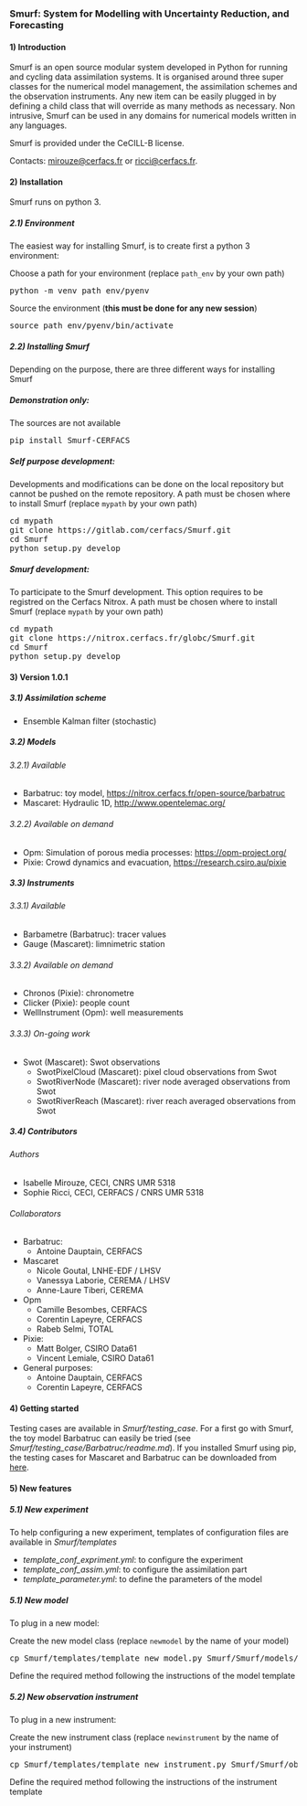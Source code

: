 ### Smurf: System for Modelling with Uncertainty Reduction, and Forecasting

#### 1) Introduction
Smurf is an open source modular system developed in Python for running and 
cycling data assimilation systems. It is organised around three super classes
for the numerical model management, the assimilation schemes and the observation
instruments. Any new item can be easily plugged in by defining a child class
that will override as many methods as necessary. Non intrusive, Smurf can be
used in any domains for numerical models written in any languages.

Smurf is provided under the CeCILL-B license. 

Contacts: mirouze@cerfacs.fr or ricci@cerfacs.fr.

#### 2) Installation
Smurf runs on python 3. 

##### 2.1) Environment
The easiest way for installing Smurf, is to create first a python 3 environment:

Choose a path for your environment (replace `path_env` by your own path)

<pre>
python -m venv path_env/pyenv
</pre>

Source the environment (**this must be done for any new session**)

<pre>
source path_env/pyenv/bin/activate
</pre>  

##### 2.2) Installing Smurf

Depending on the purpose, there are three different ways for installing Smurf

##### Demonstration only:
The sources are not available

<pre>
pip install Smurf-CERFACS
</pre>

##### Self purpose development:
Developments and modifications can be done on the
local repository but cannot be pushed on the remote repository. A path must be
chosen where to install Smurf (replace `mypath` by your own path)

<pre>
cd mypath
git clone https://gitlab.com/cerfacs/Smurf.git
cd Smurf
python setup.py develop
</pre>

##### Smurf development:
To participate to the Smurf development. This option 
requires to be registred on the Cerfacs Nitrox. A path must be
chosen where to install Smurf (replace `mypath` by your own path)

<pre>
cd mypath
git clone https://nitrox.cerfacs.fr/globc/Smurf.git
cd Smurf
python setup.py develop
</pre>

#### 3) Version 1.0.1
##### 3.1) Assimilation scheme

* Ensemble Kalman filter (stochastic)

##### 3.2) Models
###### 3.2.1) Available 

* Barbatruc: toy model, https://nitrox.cerfacs.fr/open-source/barbatruc
* Mascaret: Hydraulic 1D, http://www.opentelemac.org/

###### 3.2.2) Available on demand

* Opm: Simulation of porous media processes: https://opm-project.org/
* Pixie: Crowd dynamics and evacuation, https://research.csiro.au/pixie

##### 3.3) Instruments
###### 3.3.1) Available

* Barbametre (Barbatruc): tracer values
* Gauge (Mascaret): limnimetric station

###### 3.3.2) Available on demand

* Chronos (Pixie): chronometre
* Clicker (Pixie): people count
* WellInstrument (Opm): well measurements

###### 3.3.3) On-going work

* Swot (Mascaret): Swot observations 
  * SwotPixelCloud (Mascaret): pixel cloud observations from Swot
  * SwotRiverNode (Mascaret): river node averaged observations from Swot
  * SwotRiverReach (Mascaret): river reach averaged observations from Swot

##### 3.4) Contributors
###### Authors

  * Isabelle Mirouze, CECI, CNRS UMR 5318
  * Sophie Ricci, CECI, CERFACS / CNRS UMR 5318

###### Collaborators

* Barbatruc:
  * Antoine Dauptain, CERFACS
* Mascaret
  * Nicole Goutal, LNHE-EDF / LHSV
  * Vanessya Laborie, CEREMA / LHSV
  * Anne-Laure Tiberi, CEREMA
* Opm
  * Camille Besombes, CERFACS
  * Corentin Lapeyre, CERFACS
  * Rabeb Selmi, TOTAL
* Pixie:
  * Matt Bolger, CSIRO Data61
  * Vincent Lemiale, CSIRO Data61
* General purposes:
  * Antoine Dauptain, CERFACS
  * Corentin Lapeyre, CERFACS

#### 4) Getting started
Testing cases are available in *Smurf/testing_case*. For a first go with Smurf,
the toy model Barbatruc can easily be tried 
(see *Smurf/testing_case/Barbatruc/readme.md*). 
If you installed Smurf using pip, the testing cases for Mascaret and Barbatruc 
can be downloaded from 
[here](https://gitlab.com/cerfacs/Smurf/tree/master/testing_case).

#### 5) New features
##### 5.1) New experiment
To help configuring a new experiment, templates of configuration files are available
in *Smurf/templates*

* *template_conf_expriment.yml*: to configure the experiment
* *template_conf_assim.yml*: to configure the assimilation part
* *template_parameter.yml*: to define the parameters of the model

##### 5.1) New model
To plug in a new model:

Create the new model class (replace `newmodel` by the name of your model)
<pre>
cp Smurf/templates/template_new_model.py Smurf/Smurf/models/newmodel.py
</pre>

Define the required method following the instructions of the model template 

##### 5.2) New observation instrument
To plug in a new instrument:

Create the new instrument class (replace `newinstrument` by the name of your instrument)
<pre>
cp Smurf/templates/template_new_instrument.py Smurf/Smurf/observations/newinstrument.py
</pre>

Define the required method following the instructions of the instrument template 

